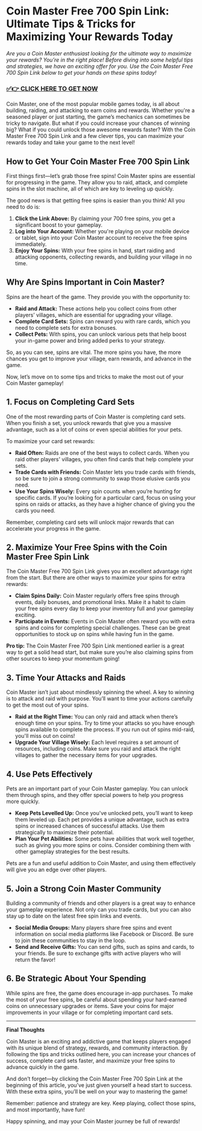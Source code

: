 # Coin Master Free 700 Spin Link: Ultimate Tips & Tricks for Maximizing Your Rewards Today

*Are you a Coin Master enthusiast looking for the ultimate way to maximize your rewards? You’re in the right place! Before diving into some helpful tips and strategies, we have an exciting offer for you. Use the Coin Master Free 700 Spin Link below to get your hands on these spins today!*

### [✅👉 CLICK HERE TO GET NOW](https://freerewards.xyz/coin/master/)

Coin Master, one of the most popular mobile games today, is all about building, raiding, and attacking to earn coins and rewards. Whether you're a seasoned player or just starting, the game’s mechanics can sometimes be tricky to navigate. But what if you could increase your chances of winning big? What if you could unlock those awesome rewards faster? With the Coin Master Free 700 Spin Link and a few clever tips, you can maximize your rewards today and take your game to the next level!

## How to Get Your Coin Master Free 700 Spin Link

First things first—let’s grab those free spins! Coin Master spins are essential for progressing in the game. They allow you to raid, attack, and complete spins in the slot machine, all of which are key to leveling up quickly.

The good news is that getting free spins is easier than you think! All you need to do is:

1. **Click the Link Above:** By claiming your 700 free spins, you get a significant boost to your gameplay.
2. **Log into Your Account:** Whether you're playing on your mobile device or tablet, sign into your Coin Master account to receive the free spins immediately.
3. **Enjoy Your Spins:** With your free spins in hand, start raiding and attacking opponents, collecting rewards, and building your village in no time.

## Why Are Spins Important in Coin Master?

Spins are the heart of the game. They provide you with the opportunity to:

- **Raid and Attack:** These actions help you collect coins from other players’ villages, which are essential for upgrading your village.
- **Complete Card Sets:** Spins can reward you with rare cards, which you need to complete sets for extra bonuses.
- **Collect Pets:** With spins, you can unlock various pets that help boost your in-game power and bring added perks to your strategy.

So, as you can see, spins are vital. The more spins you have, the more chances you get to improve your village, earn rewards, and advance in the game.

Now, let’s move on to some tips and tricks to make the most out of your Coin Master gameplay!

## 1. **Focus on Completing Card Sets**

One of the most rewarding parts of Coin Master is completing card sets. When you finish a set, you unlock rewards that give you a massive advantage, such as a lot of coins or even special abilities for your pets.

To maximize your card set rewards:

- **Raid Often:** Raids are one of the best ways to collect cards. When you raid other players' villages, you often find cards that help complete your sets.
- **Trade Cards with Friends:** Coin Master lets you trade cards with friends, so be sure to join a strong community to swap those elusive cards you need.
- **Use Your Spins Wisely:** Every spin counts when you’re hunting for specific cards. If you’re looking for a particular card, focus on using your spins on raids or attacks, as they have a higher chance of giving you the cards you need.

Remember, completing card sets will unlock major rewards that can accelerate your progress in the game.

## 2. **Maximize Your Free Spins with the Coin Master Free Spin Link**

The Coin Master Free 700 Spin Link gives you an excellent advantage right from the start. But there are other ways to maximize your spins for extra rewards:

- **Claim Spins Daily:** Coin Master regularly offers free spins through events, daily bonuses, and promotional links. Make it a habit to claim your free spins every day to keep your inventory full and your gameplay exciting.
- **Participate in Events:** Events in Coin Master often reward you with extra spins and coins for completing special challenges. These can be great opportunities to stock up on spins while having fun in the game.

**Pro tip:** The Coin Master Free 700 Spin Link mentioned earlier is a great way to get a solid head start, but make sure you’re also claiming spins from other sources to keep your momentum going!

## 3. **Time Your Attacks and Raids**

Coin Master isn’t just about mindlessly spinning the wheel. A key to winning is to attack and raid with purpose. You’ll want to time your actions carefully to get the most out of your spins.

- **Raid at the Right Time:** You can only raid and attack when there’s enough time on your spins. Try to time your attacks so you have enough spins available to complete the process. If you run out of spins mid-raid, you'll miss out on coins!
- **Upgrade Your Village Wisely:** Each level requires a set amount of resources, including coins. Make sure you raid and attack the right villages to gather the necessary items for your upgrades.

## 4. **Use Pets Effectively**

Pets are an important part of your Coin Master gameplay. You can unlock them through spins, and they offer special powers to help you progress more quickly.

- **Keep Pets Levelled Up:** Once you've unlocked pets, you’ll want to keep them leveled up. Each pet provides a unique advantage, such as extra spins or increased chances of successful attacks. Use them strategically to maximize their potential.
- **Plan Your Pet Abilities:** Some pets have abilities that work well together, such as giving you more spins or coins. Consider combining them with other gameplay strategies for the best results.

Pets are a fun and useful addition to Coin Master, and using them effectively will give you an edge over other players.

## 5. **Join a Strong Coin Master Community**

Building a community of friends and other players is a great way to enhance your gameplay experience. Not only can you trade cards, but you can also stay up to date on the latest free spin links and events.

- **Social Media Groups:** Many players share free spins and event information on social media platforms like Facebook or Discord. Be sure to join these communities to stay in the loop.
- **Send and Receive Gifts:** You can send gifts, such as spins and cards, to your friends. Be sure to exchange gifts with active players who will return the favor!

## 6. **Be Strategic About Your Spending**

While spins are free, the game does encourage in-app purchases. To make the most of your free spins, be careful about spending your hard-earned coins on unnecessary upgrades or items. Save your coins for major improvements in your village or for completing important card sets.

---

**Final Thoughts**

Coin Master is an exciting and addictive game that keeps players engaged with its unique blend of strategy, rewards, and community interaction. By following the tips and tricks outlined here, you can increase your chances of success, complete card sets faster, and maximize your free spins to advance quickly in the game. 

And don’t forget—by clicking the Coin Master Free 700 Spin Link at the beginning of this article, you’ve just given yourself a head start to success. With these extra spins, you’ll be well on your way to mastering the game!

Remember: patience and strategy are key. Keep playing, collect those spins, and most importantly, have fun!

Happy spinning, and may your Coin Master journey be full of rewards!
